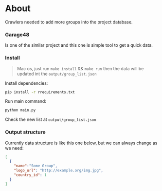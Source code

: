 # About

Crawlers needed to add more groups into the project database.

### Garage48

Is one of the similar project and this one is simple tool to get a quick data.

### Install
> Mac os, just run `make install` && `make run` then the data will be updated int the `output/group_list.json`

Install dependencies:
```bash
pip install -r rrequirements.txt
```

Run main command:
```bash 
python main.py
```

Check the new list at `output/group_list.json`

### Output structure
Currently data structure is like this one below, but we can always change as we need:

```json
[
  {
    "name":"Some Group",
    "logo_url": "http://example.org/img.jpg",
    "country_id": 1
  }
]
```


